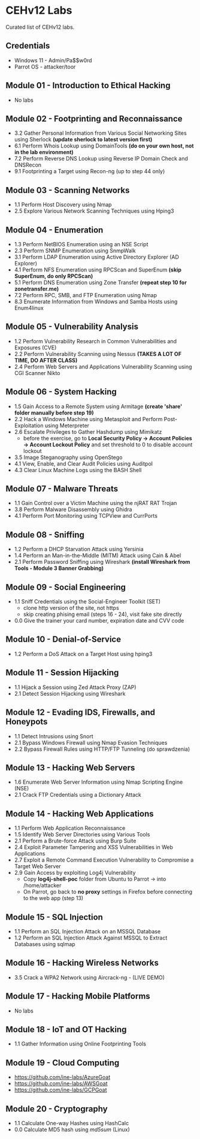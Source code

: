# CEHv12 Labs 

Curated list of CEHv12 labs.

## Credentials
* Windows 11 - Admin/Pa$$w0rd
* Parrot OS - attacker/toor

## Module 01 - Introduction to Ethical Hacking

* No labs

## Module 02 - Footprinting and Reconnaissance

* 3.2 Gather Personal Information from Various Social Networking Sites using Sherlock **(update sherlock to latest version first)**
* 6.1 Perform Whois Lookup using DomainTools **(do on your own host, not in the lab environment)**
* 7.2 Perform Reverse DNS Lookup using Reverse IP Domain Check and DNSRecon
* 9.1 Footprinting a Target using Recon-ng (up to step 44 only)

## Module 03 - Scanning Networks

* 1.1 Perform Host Discovery using Nmap
* 2.5 Explore Various Network Scanning Techniques using Hping3

## Module 04 - Enumeration

* 1.3 Perform NetBIOS Enumeration using an NSE Script
* 2.3 Perform SNMP Enumeration using SnmpWalk 
* 3.1 Perform LDAP Enumeration using Active Directory Explorer (AD Explorer)
* 4.1 Perform NFS Enumeration using RPCScan and SuperEnum **(skip SuperEnum, do only RPCScan)**
* 5.1 Perform DNS Enumeration using Zone Transfer **(repeat step 10 for zonetransfer.me)**
* 7.2 Perform RPC, SMB, and FTP Enumeration using Nmap
* 8.3 Enumerate Information from Windows and Samba Hosts using Enum4linux

## Module 05 - Vulnerability Analysis

* 1.2 Perform Vulnerability Research in Common Vulnerabilities and Exposures (CVE)
* 2.2 Perform Vulnerability Scanning using Nessus **(TAKES A LOT OF TIME, DO AFTER CLASS)**
* 2.4 Perform Web Servers and Applications Vulnerability Scanning using CGI Scanner Nikto

## Module 06 - System Hacking

* 1.5 Gain Access to a Remote System using Armitage **(create 'share' folder manually before step 19)**
* 2.2 Hack a Windows Machine using Metasploit and Perform Post-Exploitation using Meterpreter
* 2.6 Escalate Privileges to Gather Hashdump using Mimikatz
    * before the exercise, go to **Local Security Policy -> Account Policies -> Account Lockout Policy** and set threshold to 0 to disable account lockout
* 3.5 Image Steganography using OpenStego
* 4.1 View, Enable, and Clear Audit Policies using Auditpol
* 4.3 Clear Linux Machine Logs using the BASH Shell

## Module 07 - Malware Threats

* 1.1 Gain Control over a Victim Machine using the njRAT RAT Trojan
* 3.8 Perform Malware Disassembly using Ghidra 
* 4.1 Perform Port Monitoring using TCPView and CurrPorts

## Module 08 - Sniffing

* 1.2 Perform a DHCP Starvation Attack using Yersinia 
* 1.4 Perform an Man-in-the-Middle (MITM) Attack using Cain & Abel
* 2.1 Perform Password Sniffing using Wireshark **(install Wireshark from Tools - Module 3 Banner Grabbing)**

## Module 09 - Social Engineering

* 1.1 Sniff Credentials using the Social-Engineer Toolkit (SET)
  * clone http version of the site, not https
  * skip creating phising email (steps 16 - 24), visit fake site directly
* 0.0 Give the trainer your card number, expiration date and CVV code

## Module 10 - Denial-of-Service

* 1.2 Perform a DoS Attack on a Target Host using hping3

## Module 11 - Session Hijacking

* 1.1 Hijack a Session using Zed Attack Proxy (ZAP)
* 2.1 Detect Session Hijacking using Wireshark 

## Module 12 - Evading IDS, Firewalls, and Honeypots

* 1.1 Detect Intrusions using Snort
* 2.1 Bypass Windows Firewall using Nmap Evasion Techniques
* 2.2 Bypass Firewall Rules using HTTP/FTP Tunneling (do sprawdzenia)

## Module 13 - Hacking Web Servers

* 1.6 Enumerate Web Server Information using Nmap Scripting Engine (NSE)
* 2.1 Crack FTP Credentials using a Dictionary Attack

## Module 14 - Hacking Web Applications

* 1.1 Perform Web Application Reconnaissance
* 1.5 Identify Web Server Directories using Various Tools
* 2.1 Perform a Brute-force Attack using Burp Suite
* 2.4 Exploit Parameter Tampering and XSS Vulnerabilities in Web Applications
* 2.7 Exploit a Remote Command Execution Vulnerability to Compromise a Target Web Server
* 2.9 Gain Access by exploiting Log4j Vulnerability
  * Copy **log4j-shell-poc** folder from Ubuntu to Parrot -> into /home/attacker
  * On Parrot, go back to **no proxy** settings in Firefox before connecting to the web app (step 13)

## Module 15 - SQL Injection

* 1.1 Perform an SQL Injection Attack on an MSSQL Database
* 1.2 Perform an SQL Injection Attack Against MSSQL to Extract Databases using sqlmap

## Module 16 - Hacking Wireless Networks

* 3.5 Crack a WPA2 Network using Aircrack-ng - (LIVE DEMO)

## Module 17 - Hacking Mobile Platforms

* No labs

## Module 18 - IoT and OT Hacking

* 1.1 Gather Information using Online Footprinting Tools

## Module 19 - Cloud Computing

* https://github.com/ine-labs/AzureGoat
* https://github.com/ine-labs/AWSGoat
* https://github.com/ine-labs/GCPGoat

## Module 20 - Cryptography

* 1.1 Calculate One-way Hashes using HashCalc
* 0.0 Calculate MD5 hash using *md5sum* (Linux)
